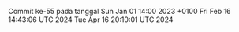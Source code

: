 Commit ke-55 pada tanggal Sun Jan 01 14:00 2023 +0100
Fri Feb 16 14:43:06 UTC 2024
Tue Apr 16 20:10:01 UTC 2024
